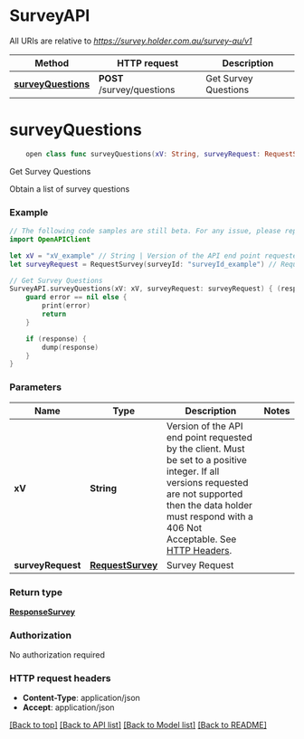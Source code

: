 # SurveyAPI

All URIs are relative to *https://survey.holder.com.au/survey-au/v1*

Method | HTTP request | Description
------------- | ------------- | -------------
[**surveyQuestions**](SurveyAPI.md#surveyquestions) | **POST** /survey/questions | Get Survey Questions


# **surveyQuestions**
```swift
    open class func surveyQuestions(xV: String, surveyRequest: RequestSurvey, completion: @escaping (_ data: ResponseSurvey?, _ error: Error?) -> Void)
```

Get Survey Questions

Obtain a list of survey questions

### Example 
```swift
// The following code samples are still beta. For any issue, please report via http://github.com/OpenAPITools/openapi-generator/issues/new
import OpenAPIClient

let xV = "xV_example" // String | Version of the API end point requested by the client. Must be set to a positive integer. If all versions requested are not supported then the data holder must respond with a 406 Not Acceptable. See [HTTP Headers](#request-headers).
let surveyRequest = RequestSurvey(surveyId: "surveyId_example") // RequestSurvey | Survey Request

// Get Survey Questions
SurveyAPI.surveyQuestions(xV: xV, surveyRequest: surveyRequest) { (response, error) in
    guard error == nil else {
        print(error)
        return
    }

    if (response) {
        dump(response)
    }
}
```

### Parameters

Name | Type | Description  | Notes
------------- | ------------- | ------------- | -------------
 **xV** | **String** | Version of the API end point requested by the client. Must be set to a positive integer. If all versions requested are not supported then the data holder must respond with a 406 Not Acceptable. See [HTTP Headers](#request-headers). | 
 **surveyRequest** | [**RequestSurvey**](RequestSurvey.md) | Survey Request | 

### Return type

[**ResponseSurvey**](ResponseSurvey.md)

### Authorization

No authorization required

### HTTP request headers

 - **Content-Type**: application/json
 - **Accept**: application/json

[[Back to top]](#) [[Back to API list]](../README.md#documentation-for-api-endpoints) [[Back to Model list]](../README.md#documentation-for-models) [[Back to README]](../README.md)

